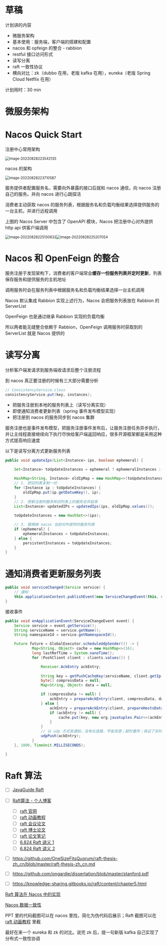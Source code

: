 # 草稿



计划讲的内容

- 微服务架构
- 基本使用：服务端，客户端的搭建和配置
- nacos 和 opfeign 的整合 - rabbion
- restful 接口访问形式
- 读写分离
- raft 一致性协议
- 横向对比：zk（dubbo 在用，老版 kafka 在用），eureka（老版 Spring Cloud Netflix 在用）



计划用时：30 min



# 微服务架构





# Nacos Quick Start



注册中心常用架构

<img src="https://wings-liberty.oss-cn-beijing.aliyuncs.com/note/image-20220828223542135.png" alt="image-20220828223542135" style="zoom:80%;" />

nacos 的架构

<img src="https://wings-liberty.oss-cn-beijing.aliyuncs.com/note/image-20220828223710587.png" alt="image-20220828223710587" style="zoom:80%;" />



服务提供者配置服务名，需要向外暴露的接口后就和 nacos 通信，向 nacos 注册自己的服务。并向 nacos 进行心跳探活



消费者主动获取 nacos 的服务列表，根据服务名和负载均衡结果选择提供服务的一台主机，并进行远程调用



上图的 Nacos Server 中包含了  OpenAPI 模块，Nacos 把注册中心对外提供 http api 供客户端调用



<img src="https://wings-liberty.oss-cn-beijing.aliyuncs.com/note/image-20220828225130632.png" alt="image-20220828225130632" style="zoom:80%;" /><img src="https://wings-liberty.oss-cn-beijing.aliyuncs.com/note/image-20220828225207054.png" alt="image-20220828225207054" style="zoom:80%;" />



# Nacos 和 OpenFeign 的整合



服务注册于发现架构下，消费者的客户端常会**缓存一份服务列表并定时更新**，列表保存服务和提供服务的主机地址



调用服务时会在服务列表中根据服务名和负载均衡结果选择一台主机调用



Nacos 默认集成 Rabbion 实现上述行为，Nacos 会把服务列表放在 Rabbion 的 ServerList

OpenFeign 也是通过继承 Rabbion 实现的负载均衡



所以两者能无缝整合依赖于 Rabbion，OpenFeign 调用服务时获取到的 ServerList 就是 Nacos 提供的



# 读写分离



分析客户端发请求到服务端收请求后整个注册流程



到 nacos 真正要注册的时候有三大部分需要分析

```java
// ConsistencyService.class
consistencyService.put(key, instances);
```

- 把服务注册到本地的服务列表上（读写分离实现）
- 即使通知消费者更新列表（spring 事件发布模型实现）
- 把注册到 nacos 的服务同步到 nacos 集群



服务注册也是事件发布模型，把服务注册事件发布后，让服务注册任务异步执行，并让主线程直接继续向下执行尽快给客户端返回响应，很多开源框架都是采用这种方式提高响应速度



以下是读写分离方式更新服务列表

```java
public void updateIps(List<Instance> ips, boolean ephemeral) {
        
    Set<Instance> toUpdateInstances = ephemeral ? ephemeralInstances : persistentInstances;

    HashMap<String, Instance> oldIpMap = new HashMap<>(toUpdateInstances.size());
	// 1. 把旧列表复制一份
    for (Instance ip : toUpdateInstances) {
        oldIpMap.put(ip.getDatumKey(), ip);
    }
	// 2. 把新注册的服务和旧列表上的服务合并起来
    List<Instance> updatedIPs = updatedIps(ips, oldIpMap.values());
    
    toUpdateInstances = new HashSet<>(ips);

    // 3. 替换掉 nacos 当前对外提供的服务列表
    if (ephemeral) {
        ephemeralInstances = toUpdateInstances;
    } else {
        persistentInstances = toUpdateInstances;
    }
}
```



# 通知消费者更新服务列表



```java
public void serviceChanged(Service service) {
    // 通知
    this.applicationContext.publishEvent(new ServiceChangeEvent(this, service));
}
```



接收事件

```java
public void onApplicationEvent(ServiceChangeEvent event) {
    Service service = event.getService();
    String serviceName = service.getName();
    String namespaceId = service.getNamespaceId();

    Future future = GlobalExecutor.scheduleUdpSender(() -> {
            Map<String, Object> cache = new HashMap<>(16);
            long lastRefTime = System.nanoTime();
            for (PushClient client : clients.values()) {

                Receiver.AckEntry ackEntry;
              
                String key = getPushCacheKey(serviceName, client.getIp(), client.getAgent());
                byte[] compressData = null;
                Map<String, Object> data = null;

                if (compressData != null) {
                    ackEntry = prepareAckEntry(client, compressData, data, lastRefTime);
                } else {
                    ackEntry = prepareAckEntry(client, prepareHostsData(client), lastRefTime);
                    if (ackEntry != null) {
                        cache.put(key, new org.javatuples.Pair<>(ackEntry.origin.getData(), ackEntry.data));
                    }
                }
				// 以 udp 方式发通知。没有长连接，节省资源；超时重传；保证了实时性和提高性能瓶颈
                udpPush(ackEntry);
            }
    }, 1000, TimeUnit.MILLISECONDS);

}
```



# Raft 算法



- [ ] [JavaGuide Raft](https://snailclimb.gitee.io/javaguide/#/docs/distributed-system/theorem&algorithm&protocol/raft-algorithm)
- [ ] [Raft算法 - 个人博客](https://tanxinyu.work/raft/)
  - [ ] [raft 官网](https://raft.github.io/)
  - [ ] [raft 动画教程](http://thesecretlivesofdata.com/raft/)
  - [ ] [raft 会议论文](https://raft.github.io/raft.pdf)
  - [ ] [raft 博士论文](https://web.stanford.edu/~ouster/cgi-bin/papers/OngaroPhD.pdf)
  - [ ] [raft 论文笔记](https://blog.laisky.com/p/raft/#集群节点变更-ohtdR)
  - [ ] [6.824 Raft 讲义 1](http://nil.csail.mit.edu/6.824/2020/notes/l-raft.txt)
  - [ ] [6.824 Raft 讲义 2](http://nil.csail.mit.edu/6.824/2020/notes/l-raft2.txt)
- [ ] https://github.com/OneSizeFitsQuorum/raft-thesis-zh_cn/blob/master/raft-thesis-zh_cn.md
- [ ] https://github.com/ongardie/dissertation/blob/master/stanford.pdf
- [ ] https://knowledge-sharing.gitbooks.io/raft/content/chapter5.html



[Raft 算法在 Nacos 中的实现](https://www.jianshu.com/p/76d61de06db9)

[Nacos 数据一致性](https://blog.csdn.net/liyanan21/article/details/89320872)



PPT 里的代码截图可以在 nacos 里找，简化为伪代码后展示；Raft 截图可以在 [raft 动画教程](http://thesecretlivesofdata.com/raft/) 里截



最好在来一个 eureka 和 zk 的对比。说完 zk 后，提一句新版 kafka 自己实现了分布式一致性协调






